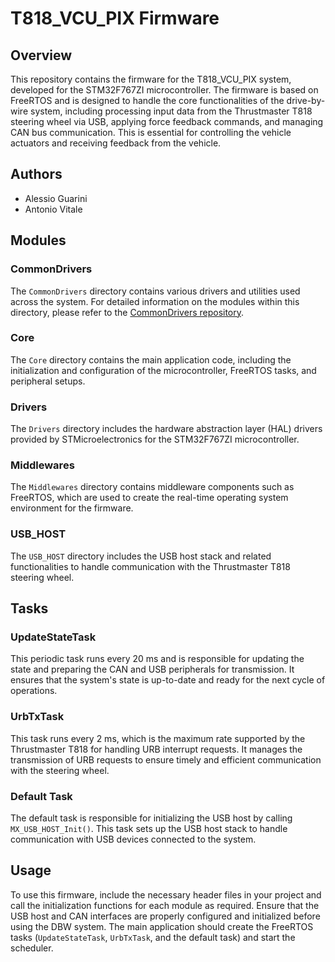 # T818_VCU_PIX Firmware

## Overview

This repository contains the firmware for the T818_VCU_PIX system, developed for the STM32F767ZI microcontroller. The firmware is based on FreeRTOS and is designed to handle the core functionalities of the drive-by-wire system, including processing input data from the Thrustmaster T818 steering wheel via USB, applying force feedback commands, and managing CAN bus communication. This is essential for controlling the vehicle actuators and receiving feedback from the vehicle.

## Authors

- Alessio Guarini
- Antonio Vitale

## Modules

### CommonDrivers

The `CommonDrivers` directory contains various drivers and utilities used across the system. For detailed information on the modules within this directory, please refer to the [CommonDrivers repository](https://github.com/USBHostSTM32/CommonDrivers/tree/main).

### Core

The `Core` directory contains the main application code, including the initialization and configuration of the microcontroller, FreeRTOS tasks, and peripheral setups.

### Drivers

The `Drivers` directory includes the hardware abstraction layer (HAL) drivers provided by STMicroelectronics for the STM32F767ZI microcontroller.

### Middlewares

The `Middlewares` directory contains middleware components such as FreeRTOS, which are used to create the real-time operating system environment for the firmware.

### USB_HOST

The `USB_HOST` directory includes the USB host stack and related functionalities to handle communication with the Thrustmaster T818 steering wheel.

## Tasks

### UpdateStateTask

This periodic task runs every 20 ms and is responsible for updating the state and preparing the CAN and USB peripherals for transmission. It ensures that the system's state is up-to-date and ready for the next cycle of operations.

### UrbTxTask

This task runs every 2 ms, which is the maximum rate supported by the Thrustmaster T818 for handling URB interrupt requests. It manages the transmission of URB requests to ensure timely and efficient communication with the steering wheel.

### Default Task

The default task is responsible for initializing the USB host by calling `MX_USB_HOST_Init()`. This task sets up the USB host stack to handle communication with USB devices connected to the system.

## Usage

To use this firmware, include the necessary header files in your project and call the initialization functions for each module as required. Ensure that the USB host and CAN interfaces are properly configured and initialized before using the DBW system. The main application should create the FreeRTOS tasks (`UpdateStateTask`, `UrbTxTask`, and the default task) and start the scheduler.
